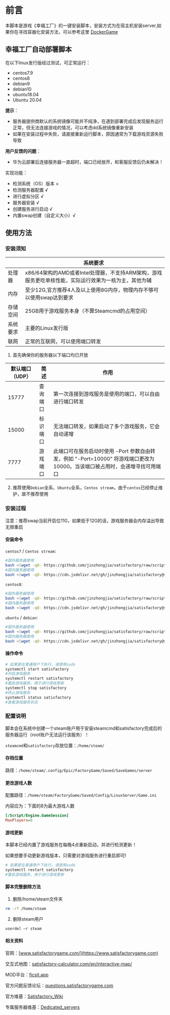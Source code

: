 # 前言

本脚本是游戏《幸福工厂》的一键安装脚本，安装方式为在宿主机安装server,如果你在寻找容器化安装方法，可以参考这里 [DockerGame](https://github.com/jinzhongjia/DockerGame/blob/main/Satisfactory/README_CN.md)

## 幸福工厂自动部署脚本

在以下linux发行版经过测试，可正常运行：

* centos7.9
* centos8
* debian9
* debian10
* ubuntu18.04
* Ubuntu 20.04

**提示**：

* 服务器提供商默认的系统镜像可能并不纯净，在遇到部署完成后发现服务运行正常，但无法连接游戏的情况，可以考虑dd系统镜像重新安装
* 如果在安装过程中失败，请直接重新运行脚本，原因通常为下载游戏资源失败导致

**用户反馈的问题**：

* 华为云部署后连接服务器一直超时，端口已经放开，和客服反馈后仍未解决！

实现功能：

* 检测系统（OS）版本 ×
* 检测服务器配置 √
* 进行虚拟分区  √
* 服务器安装  √
* 创建服务进行启动  √
* 内置swap创建（自定义大小）√

## 使用方法

### 安装须知

|        |                                           系统要求                                              |
|--------|------------------------------------------------------------------------------------------------|
|处理器  |x86/64架构的AMD或者Intel处理器，不支持ARM架构，游戏服务更吃单核性能，实际运行效果为一核为主，其他为辅   |
|内存    |至少12G,官方推荐4人及以上使用8G内存，物理内存不够可以使用swap达到要求                                 |
|存储空间|25GB用于游戏服务本身（不算Steamcmd的占用空间）                                                     |
|系统要求|主要的Linux发行版                                                                                |
|联网    |正常的互联网，可以使用端口转发                                                                    |

1. 首先确保你的服务器以下端口均已开放

|默认端口（UDP）|简述|作用|
|--------------|----|---|
|15777|查询端口   |第一次连接到游戏服务是使用的端口，可以自由进行端口转发|
|15000|标识端口   |无法端口转发，如果启动了多个游戏服务，它会自动递增|
|7777 |游戏端口   |此端口可在服务启动时使用 -Port 参数自由转发，例如 "-Port=10000" 将游戏端口更改为 10000。当该端口被占用时，会递增寻找可用端口|

2. 推荐使用`Debian`全系、`Ubuntu`全系，`Centos stream`，由于`centos`已经停止维护，故不推荐使用

### 安装过程

注意：推荐swap当前开启位11G，如果低于12G的话，游戏服务器会内存溢出导致无限重启

#### 安装命令

`centos7` / `Centos stream`:

```bash
#国外服务器使用
bash <(wget -qO- https://github.com/jinzhongjia/satisfactory/raw/script/satisfactory_c7.sh)
#国内服务器使用
bash <(wget -qO- https://cdn.jsdelivr.net/gh/jinzhongjia/satisfactory@script/satisfactory_c7.sh)
```

`centos8`:

```bash
#国外服务器使用
bash <(wget -qO- https://github.com/jinzhongjia/satisfactory/raw/script/satisfactory_c8.sh)
#国内服务器使用
bash <(wget -qO- https://cdn.jsdelivr.net/gh/jinzhongjia/satisfactory@script/satisfactory_c8.sh)
```

`ubuntu` / `debian`:

```bash
#国外服务器使用
bash <(wget -qO- https://github.com/jinzhongjia/satisfactory/raw/script/satisfactory_d.sh)
#国内服务器使用
bash <(wget -qO- https://cdn.jsdelivr.net/gh/jinzhongjia/satisfactory@script/satisfactory_d.sh)
```

#### 操作命令

```bash
# 如果是在普通用户下执行，请使用sudo
systemctl start satisfactory
#开启游戏服务
systemctl restart satisfactory
#重启游戏服务，用于进行游戏更新
systemctl stop satisfactory
#终止游戏服务
systemctl status satisfactory
#查看游戏服务状态
```

### 配置说明

脚本会在系统中创建一个steam账户用于安装steamcmd和satisfactory完成后的服务器运行（root账户无法运行该服务）！

`steamcmd`和`satisfactory`存放位置：`/home/steam/`

#### 存档位置

路径：`/home/steam/.config/Epic/FactoryGame/Saved/SaveGames/server`

#### 更改游戏人数

配置路径：`/home/steam/FactoryGame/Saved/Config/LinuxServer/Game.ini`

内容应为：下面的8为最大游戏人数

```ini
[/Script/Engine.GameSession]
MaxPlayers=8
```

#### 游戏更新

本脚本已经内置了游戏服务在每晚4点重新启动，并进行检测更新！

如果想要手动更新游戏版本，只需要对游戏服务进行重启即可!

```bash
# 如果是在普通用户下执行，请使用sudo
systemctl restart satisfactory
#重启游戏服务，用于进行游戏更新
```

#### 脚本完整删除方法

1. 删除/home/steam文件夹

```bash
rm -rf /home/steam
```

2. 删除steam用户

```bash
userdel –r steam
```

#### 相关资料

官网：[www.satisfactorygame.com/](https://www.satisfactorygame.com)

交互式地图：[satisfactory-calculator.com/en/interactive-map/](https://satisfactory-calculator.com/en/interactive-map/)

MOD平台：[ficsit.app](https://ficsit.app)

官方问题反馈论坛：[questions.satisfactorygame.com](https://questions.satisfactorygame.com/)

官方维基：[Satisfactory_Wiki](https://satisfactory.wiki.gg/wiki/Satisfactory_Wiki)

专属服务器维基：[Dedicated_servers](https://satisfactory.wiki.gg/wiki/Dedicated_servers)

